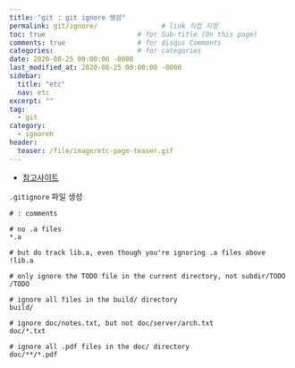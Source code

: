 ```yaml
---
title: "git : git ignore 생성"
permalink: git/ignore/                # link 직접 지정
toc: true                       # for Sub-title (On this page)
comments: true                  # for disqus Comments
categories:                     # for categories
date: 2020-08-25 00:00:00 -0000
last_modified_at: 2020-08-25 00:00:00 -0000
sidebar:
  title: "etc"
  nav: etc
excerpt: ""
tag:
  - git
category:
  - ignoreh
header:
  teaser: /file/image/etc-page-teaser.gif
---
```


* [참고사이트](https://nesoy.github.io/articles/2017-01/Git-Ignore)

`.gitignore` 파일 생성

```
# : comments

# no .a files
*.a

# but do track lib.a, even though you're ignoring .a files above
!lib.a

# only ignore the TODO file in the current directory, not subdir/TODO
/TODO

# ignore all files in the build/ directory
build/

# ignore doc/notes.txt, but not doc/server/arch.txt
doc/*.txt

# ignore all .pdf files in the doc/ directory
doc/**/*.pdf
```